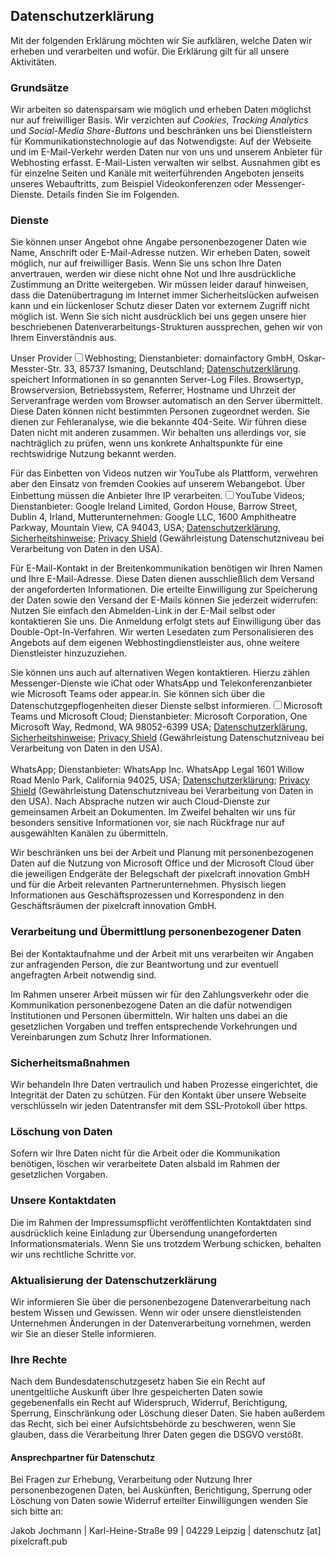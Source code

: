 ## Datenschutzerklärung
Mit der folgenden Erklärung möchten wir Sie aufklären, welche Daten wir erheben und verarbeiten und wofür. Die Erklärung gilt für all unsere Aktivitäten.

<span id="grundsaetze"></span>
### Grundsätze
Wir arbeiten so datensparsam wie möglich und erheben Daten möglichst nur auf freiwilliger Basis. Wir verzichten auf *Cookies*, *Tracking Analytics* und *Social-Media Share-Buttons* und beschränken uns bei Dienstleistern für Kommunikationstechnologie auf das Notwendigste: Auf der Webseite und im E-Mail-Verkehr werden Daten nur von uns und unserem Anbieter für Webhosting erfasst. E-Mail-Listen verwalten wir selbst. Ausnahmen gibt es für einzelne Seiten und Kanäle mit weiterführenden Angeboten jenseits unseres Webauftritts, zum Beispiel Videokonferenzen oder Messenger-Dienste. Details finden Sie im Folgenden.

<span id="dienste"></span>
### Dienste
Sie können unser Angebot ohne Angabe personenbezogener Daten wie Name, Anschrift oder E-Mail-Adresse nutzen. Wir erheben Daten, soweit möglich, nur auf freiwilliger Basis. Wenn Sie uns schon Ihre Daten anvertrauen, werden wir diese nicht ohne Not und Ihre ausdrückliche Zustimmung an Dritte weitergeben. Wir müssen leider darauf hinweisen, dass die Datenübertragung im Internet immer Sicherheitslücken aufweisen kann und ein lückenloser Schutz dieser Daten vor externem Zugriff nicht möglich ist. Wenn Sie sich nicht ausdrücklich bei uns gegen unsere hier beschriebenen Datenverarbeitungs-Strukturen aussprechen, gehen wir von Ihrem Einverständnis aus.

Unser Provider<label for="provider" class="margin-toggle sidenote-number"></label><input type="checkbox" id="provider" class="margin-toggle"/><span class="sidenote">Webhosting; Dienstanbieter: domainfactory GmbH, Oskar-Messter-Str. 33, 85737 Ismaning, Deutschland;  <a href="https://www.df.eu/de/datenschutzrichtlinie/"> Datenschutzerklärung</a>.</span> speichert Informationen in so genannten Server-Log Files. Browsertyp, Browserversion, Betriebssystem, Referrer, Hostname und Uhrzeit der Serveranfrage werden vom Browser automatisch an den Server übermittelt. Diese Daten können nicht bestimmten Personen zugeordnet werden. Sie dienen zur Fehleranalyse, wie die bekannte 404-Seite. Wir führen diese Daten nicht mit anderen zusammen. Wir behalten uns allerdings vor, sie nachträglich zu prüfen, wenn uns konkrete Anhaltspunkte für eine rechtswidrige Nutzung bekannt werden.

Für das Einbetten von Videos nutzen wir YouTube als Plattform, verwehren aber den Einsatz von fremden Cookies auf unserem Webangebot. Über Einbettung müssen die Anbieter Ihre IP verarbeiten.<label for="youtube" class="margin-toggle sidenote-number"></label><input type="checkbox" id="youtube" class="margin-toggle"/><span class="sidenote">YouTube Videos; Dienstanbieter: Google Ireland Limited, Gordon House, Barrow Street, Dublin 4, Irland, Mutterunternehmen: Google LLC, 1600 Amphitheatre Parkway, Mountain View, CA 94043, USA;  <a href="https://policies.google.com/privacy"> Datenschutzerklärung</a>, <a href="https://www.microsoft.com/de-de/trustcenter">Sicherheitshinweise</a>; <a href="https://www.privacyshield.gov/participant?id=a2zt000000001L5AAI&status=Active">Privacy Shield</a> (Gewährleistung Datenschutzniveau bei Verarbeitung von Daten in den USA).</span>

Für E-Mail-Kontakt in der Breitenkommunikation benötigen wir Ihren Namen und Ihre E-Mail-Adresse. Diese Daten dienen ausschließlich dem Versand der angeforderten Informationen. Die erteilte Einwilligung zur Speicherung der Daten sowie den Versand der E-Mails können Sie jederzeit widerrufen: Nutzen Sie einfach den Abmelden-Link in der E-Mail selbst oder kontaktieren Sie uns. Die Anmeldung erfolgt stets auf Einwilligung über das Double-Opt-In-Verfahren. Wir werten Lesedaten zum Personalisieren des Angebots auf dem eigenen Webhostingdienstleister aus, ohne weitere Dienstleister hinzuzuziehen.

Sie können uns auch auf alternativen Wegen kontaktieren. Hierzu zählen Messenger-Dienste wie iChat oder WhatsApp und Telekonferenzanbieter wie Microsoft Teams oder appear.in. Sie können sich über die Datenschutzgepflogenheiten dieser Dienste selbst informieren.<label for="messenger" class="margin-toggle sidenote-number"></label><input type="checkbox" id="messenger" class="margin-toggle"/><span class="sidenote">Microsoft Teams und Microsoft Cloud; Dienstanbieter: Microsoft Corporation, One Microsoft Way, Redmond, WA 98052-6399 USA;  <a href="https://privacy.microsoft.com/de-de/privacystatement"> Datenschutzerklärung</a>, <a href="https://www.microsoft.com/de-de/trustcenter">Sicherheitshinweise</a>; <a href="https://www.privacyshield.gov/participant?id=a2zt0000000KzNaAAK&status=Active">Privacy Shield</a> (Gewährleistung Datenschutzniveau bei Verarbeitung von Daten in den USA).
<br><br>
WhatsApp; Dienstanbieter: WhatsApp Inc. WhatsApp Legal 1601 Willow Road Menlo Park, California 94025, USA; <a href="https://www.whatsapp.com/legal">Datenschutzerklärung</a>; <a href="https://www.privacyshield.gov/participant?id=a2zt0000000TSnwAAG&status=Active">Privacy Shield</a> (Gewährleistung Datenschutzniveau bei Verarbeitung von Daten in den USA).
</span> Nach Absprache nutzen wir auch Cloud-Dienste zur gemeinsamen Arbeit an Dokumenten. Im Zweifel behalten wir uns für besonders sensitive Informationen vor, sie nach Rückfrage nur auf ausgewählten Kanälen zu übermitteln.

Wir beschränken uns bei der Arbeit und Planung mit personenbezogenen Daten auf die Nutzung von Microsoft Office und der Microsoft Cloud über die jeweiligen Endgeräte der Belegschaft der pixelcraft innovation GmbH und für die Arbeit relevanten Partnerunternehmen. Physisch liegen Informationen aus Geschäftsprozessen und Korrespondenz in den Geschäftsräumen der pixelcraft innovation GmbH.

<span id="daten"></span>
### Verarbeitung und Übermittlung personenbezogener Daten
Bei der Kontaktaufnahme und der Arbeit mit uns verarbeiten wir Angaben zur anfragenden Person, die zur Beantwortung und zur eventuell angefragten Arbeit notwendig sind.

Im Rahmen unserer Arbeit müssen wir für den Zahlungsverkehr oder die Kommunikation personenbezogene Daten an die dafür notwendigen Institutionen und Personen übermitteln. Wir halten uns dabei an die gesetzlichen Vorgaben und treffen entsprechende Vorkehrungen und Vereinbarungen zum Schutz Ihrer Informationen.

<span id="sicherheit"></span>
### Sicherheitsmaßnahmen
Wir behandeln Ihre Daten vertraulich und haben Prozesse eingerichtet, die Integrität der Daten zu schützen. Für den Kontakt über unsere Webseite verschlüsseln wir jeden Datentransfer mit dem SSL-Protokoll über https.

<span id="datenloeschung"></span>
### Löschung von Daten
Sofern wir Ihre Daten nicht für die Arbeit oder die Kommunikation benötigen, löschen wir verarbeitete Daten alsbald im Rahmen der gesetzlichen Vorgaben.

<span id="kontaktdaten"></span>
### Unsere Kontaktdaten
Die im Rahmen der Impressumspflicht veröffentlichten Kontaktdaten sind ausdrücklich keine Einladung zur Übersendung unangeforderten Informationsmaterials. Wenn Sie uns trotzdem Werbung schicken, behalten wir uns rechtliche Schritte vor.

<span id="aktualisierung"></span>
### Aktualisierung der Datenschutzerklärung
Wir informieren Sie über die personenbezogene Datenverarbeitung nach bestem Wissen und Gewissen. Wenn wir oder unsere dienstleistenden Unternehmen Änderungen in der Datenverarbeitung vornehmen, werden wir Sie an dieser Stelle  informieren.

<span id="rechte"></span>
### Ihre Rechte
Nach dem Bundesdatenschutzgesetz haben Sie ein Recht auf unentgeltliche Auskunft über Ihre gespeicherten Daten sowie gegebenenfalls ein Recht auf Widerspruch, Widerruf, Berichtigung, Sperrung, Einschränkung oder Löschung dieser Daten. Sie haben außerdem das Recht, sich bei einer Aufsichtsbehörde zu beschweren, wenn Sie glauben, dass die Verarbeitung Ihrer Daten gegen die DSGVO verstößt.

<span id="ansprechpartner"></span>
#### Ansprechpartner für Datenschutz
Bei Fragen zur Erhebung, Verarbeitung oder Nutzung Ihrer personenbezogenen Daten, bei Auskünften, Berichtigung, Sperrung oder Löschung von Daten sowie Widerruf erteilter Einwilligungen wenden Sie sich bitte an:

Jakob Jochmann | Karl-Heine-Straße 99 | 04229 Leipzig |
<span class="js-dataemail">datenschutz [at] pixelcraft.pub</span>
